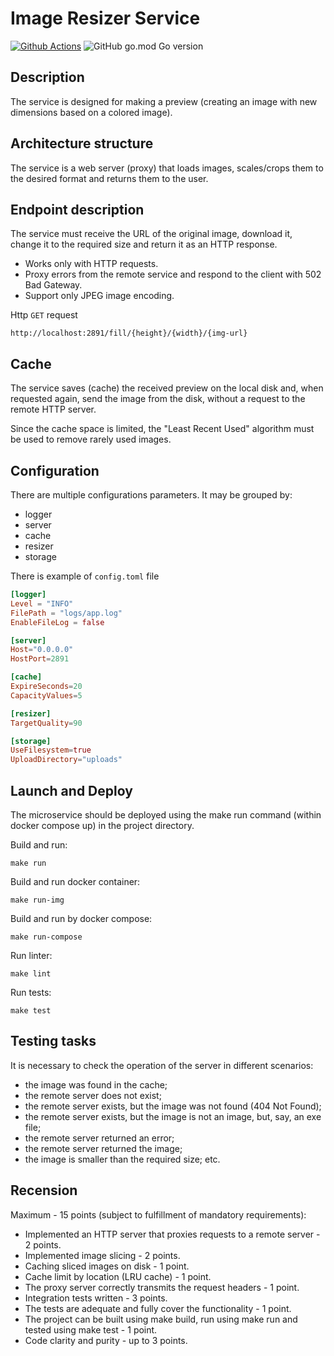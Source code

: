 # Image Resizer Service
[![Github Actions](https://github.com/breadrock1/image-resizer/actions/workflows/go.yml/badge.svg)](https://github.com/breadrock1/image-resizer/actions/workflows/go.yml) 
![GitHub go.mod Go version](https://img.shields.io/github/go-mod/go-version/breadrock1/image-resizer)

## Description
The service is designed for making a preview (creating an image with new dimensions based on a colored image).

## Architecture structure
The service is a web server (proxy) that loads images, scales/crops them to the desired format and returns them to the user.

## Endpoint description

The service must receive the URL of the original image, download it, change it to the required size and return it as an HTTP response.
 - Works only with HTTP requests.
 - Proxy errors from the remote service and respond to the client with 502 Bad Gateway.
 - Support only JPEG image encoding.

Http `GET` request

```http request
http://localhost:2891/fill/{height}/{width}/{img-url}
```

## Cache
The service saves (cache) the received preview on the local disk and, when requested again, send the image from the disk, without a request to the remote HTTP server.

Since the cache space is limited, the "Least Recent Used" algorithm must be used to remove rarely used images.

## Configuration 

There are multiple configurations parameters. It may be grouped by:
 - logger
 - server
 - cache
 - resizer
 - storage

There is example of `config.toml` file

```toml
[logger]
Level = "INFO"
FilePath = "logs/app.log"
EnableFileLog = false

[server]
Host="0.0.0.0"
HostPort=2891

[cache]
ExpireSeconds=20
CapacityValues=5

[resizer]
TargetQuality=90

[storage]
UseFilesystem=true
UploadDirectory="uploads"
```

## Launch and Deploy

The microservice should be deployed using the make run command (within docker compose up) in the project directory.

Build and run:
```shell
make run
```

Build and run docker container:
```shell
make run-img
```

Build and run by docker compose:
```shell
make run-compose
```

Run linter:
```shell
make lint
```

Run tests:
```shell
make test
```

## Testing tasks
It is necessary to check the operation of the server in different scenarios:

 - the image was found in the cache;
 - the remote server does not exist;
 - the remote server exists, but the image was not found (404 Not Found);
 - the remote server exists, but the image is not an image, but, say, an exe file;
 - the remote server returned an error;
 - the remote server returned the image;
 - the image is smaller than the required size; etc.

## Recension
Maximum - 15 points (subject to fulfillment of mandatory requirements):

 - Implemented an HTTP server that proxies requests to a remote server - 2 points.
 - Implemented image slicing - 2 points.
 - Caching sliced images on disk - 1 point.
 - Cache limit by location (LRU cache) - 1 point.
 - The proxy server correctly transmits the request headers - 1 point.
 - Integration tests written - 3 points.
 - The tests are adequate and fully cover the functionality - 1 point.
 - The project can be built using make build, run using make run and tested using make test - 1 point.
 - Code clarity and purity - up to 3 points.
